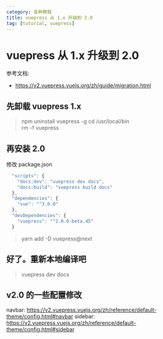 ```yaml
---
category: 各种教程
title: vuepress 从 1.x 升级到 2.0
tag: [tutorial, vuepress]
---
```

# vuepress 从 1.x 升级到 2.0

参考文档: 
 - <https://v2.vuepress.vuejs.org/zh/guide/migration.html>

## 先卸载 vuepress 1.x
> npm uninstall vuepress -g
> cd /usr/local/bin  
> rm -f vuepress

## 再安装 2.0
修改 package.json
```javascript
  "scripts": {
    "docs:dev": "vuepress dev docs",
    "docs:build": "vuepress build docs"
  },
  "dependencies": {
    "vue": "^3.0.0"
  },
  "devDependencies": {
    "vuepress": "^2.0.0-beta.45"
  }
```

> yarn add -D vuepress@next

## 好了。重新本地编译吧
> vuepress dev docs

## v2.0 的一些配置修改
navbar: <https://v2.vuepress.vuejs.org/zh/reference/default-theme/config.html#navbar>
sidebar: <https://v2.vuepress.vuejs.org/zh/reference/default-theme/config.html#sidebar>
